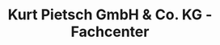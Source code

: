 ---
title: "Kurt Pietsch GmbH & Co. KG - Fachcenter"
url: /halle-westf/kurt-pietsch-gmbh-und-co-kg-fachcenter/
shop: Eisenwaren
---